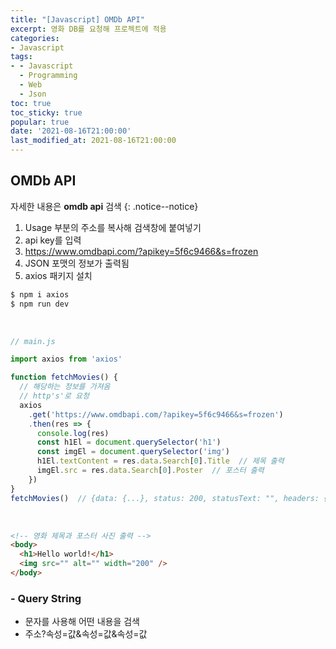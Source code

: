 ```yaml
---
title: "[Javascript] OMDb API"
excerpt: 영화 DB를 요청해 프로젝트에 적용
categories:
- Javascript
tags:
- - Javascript
  - Programming
  - Web
  - Json
toc: true
toc_sticky: true
popular: true
date: '2021-08-16T21:00:00'
last_modified_at: 2021-08-16T21:00:00
---
```


## OMDb API

자세한 내용은 **omdb api** 검색
{: .notice--notice}

1. Usage 부분의 주소를 복사해 검색창에 붙여넣기
2. api key를 입력
3. https://www.omdbapi.com/?apikey=5f6c9466&s=frozen
4. JSON 포맷의 정보가 출력됨
5. axios 패키지 설치

```bash
$ npm i axios
$ npm run dev
```

<br>

```javascript
// main.js

import axios from 'axios'

function fetchMovies() {
  // 해당하는 정보를 가져옴
  // http's'로 요청
  axios
    .get('https://www.omdbapi.com/?apikey=5f6c9466&s=frozen')
    .then(res => {
      console.log(res)
      const h1El = document.querySelector('h1')
      const imgEl = document.querySelector('img')
      h1El.textContent = res.data.Search[0].Title  // 제목 출력
      imgEl.src = res.data.Search[0].Poster  // 포스터 출력
    })
}
fetchMovies()  // {data: {...}, status: 200, statusText: "", headers: {..} ..}
```

<br>

```html
<!-- 영화 제목과 포스터 사진 출력 -->
<body>
  <h1>Hello world!</h1>
  <img src="" alt="" width="200" />
</body>
```

### - Query String

- 문자를 사용해 어떤 내용을 검색
- 주소?속성=값&속성=값&속성=값